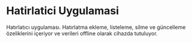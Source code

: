 # Hatirlatici Uygulamasi
 Hatırlatıcı uygulaması. Hatırlatma ekleme, listeleme, silme ve güncelleme özeliklerini içeriyor ve verileri offline olarak cihazda tutuluyor.
